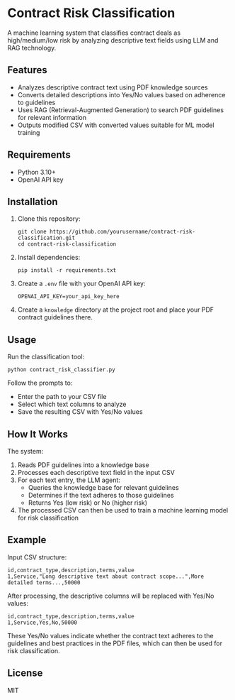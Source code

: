 # Contract Risk Classification

A machine learning system that classifies contract deals as high/medium/low risk by analyzing descriptive text fields using LLM and RAG technology.

## Features

- Analyzes descriptive contract text using PDF knowledge sources
- Converts detailed descriptions into Yes/No values based on adherence to guidelines
- Uses RAG (Retrieval-Augmented Generation) to search PDF guidelines for relevant information
- Outputs modified CSV with converted values suitable for ML model training

## Requirements

- Python 3.10+
- OpenAI API key

## Installation

1. Clone this repository:
   ```
   git clone https://github.com/yourusername/contract-risk-classification.git
   cd contract-risk-classification
   ```

2. Install dependencies:
   ```
   pip install -r requirements.txt
   ```

3. Create a `.env` file with your OpenAI API key:
   ```
   OPENAI_API_KEY=your_api_key_here
   ```

4. Create a `knowledge` directory at the project root and place your PDF contract guidelines there.

## Usage

Run the classification tool:
```
python contract_risk_classifier.py
```

Follow the prompts to:
- Enter the path to your CSV file
- Select which text columns to analyze
- Save the resulting CSV with Yes/No values

## How It Works

The system:
1. Reads PDF guidelines into a knowledge base
2. Processes each descriptive text field in the input CSV
3. For each text entry, the LLM agent:
   - Queries the knowledge base for relevant guidelines
   - Determines if the text adheres to those guidelines
   - Returns Yes (low risk) or No (higher risk)
4. The processed CSV can then be used to train a machine learning model for risk classification

## Example

Input CSV structure:
```
id,contract_type,description,terms,value
1,Service,"Long descriptive text about contract scope...",More detailed terms...,50000
```

After processing, the descriptive columns will be replaced with Yes/No values:
```
id,contract_type,description,terms,value
1,Service,Yes,No,50000
```

These Yes/No values indicate whether the contract text adheres to the guidelines and best practices in the PDF files, which can then be used for risk classification.

## License

MIT 